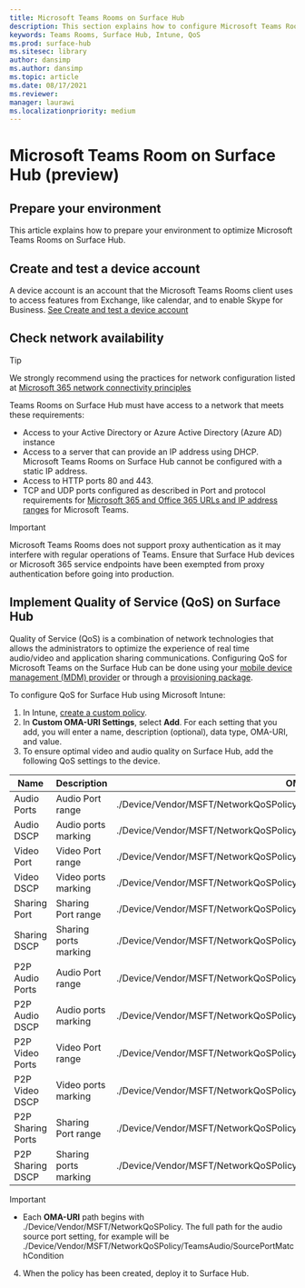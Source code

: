 ```yaml
---
title: Microsoft Teams Rooms on Surface Hub 
description: This section explains how to configure Microsoft Teams Rooms on Surface Hub.
keywords: Teams Rooms, Surface Hub, Intune, QoS
ms.prod: surface-hub
ms.sitesec: library
author: dansimp
ms.author: dansimp
ms.topic: article
ms.date: 08/17/2021
ms.reviewer: 
manager: laurawi
ms.localizationpriority: medium
---
```


# Microsoft Teams Room on Surface Hub (preview)

## Prepare your environment

This article explains how to prepare your environment to optimize Microsoft Teams Rooms on Surface Hub.

## Create and test a device account

A device account is an account that the Microsoft Teams Rooms client uses to access features from Exchange, like calendar, and to enable Skype for Business. [See Create and test a device account](https://docs.microsoft.com/en-us/surface-hub/create-and-test-a-device-account-surface-hub)

## Check network availability

> [!TIP]
> We strongly recommend using the practices for network configuration listed at
[Microsoft 365 network connectivity principles](http://aka.ms/pnc)

Teams Rooms on Surface Hub must have access to a network that meets these requirements:

- Access to your Active Directory or Azure Active Directory (Azure AD) instance
- Access to a server that can provide an IP address using DHCP. Microsoft Teams Rooms on Surface Hub cannot be configured with a static IP address.
- Access to HTTP ports 80 and 443.
- TCP and UDP ports configured as described in Port and protocol requirements for [Microsoft 365 and Office 365 URLs and IP address ranges](https://support.office.com/article/Office-365-URLs-and-IP-address-ranges-8548a211-3fe7-47cb-abb1-355ea5aa88a2?ui=en-US&rs=en-US&ad=US) for Microsoft Teams.

> [!IMPORTANT]
> Microsoft Teams Rooms does not support proxy authentication as it may interfere with regular operations of Teams. Ensure that Surface Hub devices or Microsoft 365 service endpoints have been exempted from proxy authentication before going into production.

## Implement Quality of Service (QoS) on Surface Hub

Quality of Service (QoS) is a combination of network technologies that allows the administrators to optimize the experience of real time audio/video and application sharing communications.
Configuring QoS for Microsoft Teams on the Surface Hub can be done using your [mobile device management (MDM) provider](manage-settings-with-mdm-for-surface-hub.md) or through a [provisioning package](provisioning-packages-for-surface-hub.md).

To configure QoS for Surface Hub using Microsoft Intune:

1. In Intune, [create a custom policy](/intune/custom-settings-configure).
2. In **Custom OMA-URI Settings**, select **Add**. For each setting that you add, you will enter a name, description (optional), data type, OMA-URI, and value.
3. To ensure optimal video and audio quality on Surface Hub, add the following QoS settings to the device.

| Name              | Description           | OMA-URI                                                                        | Type    | Value       |
| ----------------- | --------------------- | ------------------------------------------------------------------------------ | ------- | ----------- |
| Audio Ports       | Audio Port range      | ./Device/Vendor/MSFT/NetworkQoSPolicy/TeamsAudio/SourcePortMatchCondition      | String  | 3478-3479   |
| Audio DSCP        | Audio ports marking   | ./Device/Vendor/MSFT/NetworkQoSPolicy/TeamsAudio/DSCPAction                    | Integer | 46          |
| Video Port        | Video Port range      | ./Device/Vendor/MSFT/NetworkQoSPolicy/TeamsVideo/SourcePortMatchCondition      | String  | 3480        |
| Video DSCP        | Video ports marking   | ./Device/Vendor/MSFT/NetworkQoSPolicy/TeamsVideo/DSCPAction                    | Integer | 34          |
| Sharing Port      | Sharing Port range    | ./Device/Vendor/MSFT/NetworkQoSPolicy/TeamsSharing/SourcePortMatchCondition    | String  | 3481        |
| Sharing DSCP      | Sharing ports marking | ./Device/Vendor/MSFT/NetworkQoSPolicy/TeamsSharing/DSCPAction                  | Integer | 18          |
| P2P Audio Ports   | Audio Port range      | ./Device/Vendor/MSFT/NetworkQoSPolicy/TeamsP2PAudio/SourcePortMatchCondition   | String  | 50000-50019 |
| P2P Audio DSCP    | Audio ports marking   | ./Device/Vendor/MSFT/NetworkQoSPolicy/TeamsP2PAudio/DSCPAction                 | Integer | 46          |
| P2P Video Ports   | Video Port range      | ./Device/Vendor/MSFT/NetworkQoSPolicy/TeamsP2PVideo/SourcePortMatchCondition   | String  | 50020-50039 |
| P2P Video DSCP    | Video ports marking   | ./Device/Vendor/MSFT/NetworkQoSPolicy/TeamsP2PVideo/DSCPAction                 | Integer | 34          |
| P2P Sharing Ports | Sharing Port range    | ./Device/Vendor/MSFT/NetworkQoSPolicy/TeamsP2PSharing/SourcePortMatchCondition | String  | 50040-50059 |
| P2P Sharing DSCP  | Sharing ports marking | ./Device/Vendor/MSFT/NetworkQoSPolicy/TeamsP2PSharing/DSCPAction               | Integer | 18          |

> [!IMPORTANT]
>
> - Each **OMA-URI** path begins with ./Device/Vendor/MSFT/NetworkQoSPolicy. The full path for the audio source port setting, for example will be ./Device/Vendor/MSFT/NetworkQoSPolicy/TeamsAudio/SourcePortMatchCondition

4. When the policy has been created, deploy it to Surface Hub.
